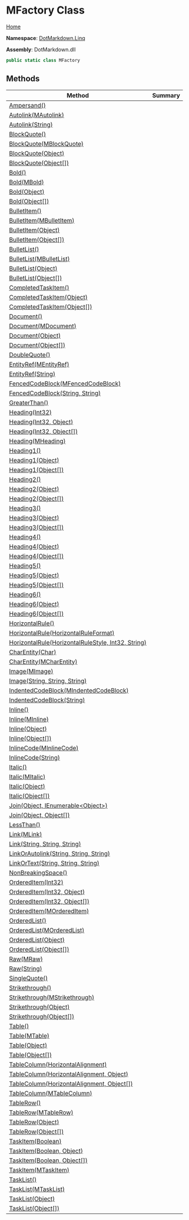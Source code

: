 # MFactory Class

[Home](../../../README.md)

**Namespace**: [DotMarkdown.Linq](../README.md)

**Assembly**: DotMarkdown\.dll

```csharp
public static class MFactory
```

## Methods

| Method | Summary |
| ------ | ------- |
| [Ampersand()](Ampersand/README.md) | |
| [Autolink(MAutolink)](Autolink/README.md#DotMarkdown_Linq_MFactory_Autolink_DotMarkdown_Linq_MAutolink_) | |
| [Autolink(String)](Autolink/README.md#DotMarkdown_Linq_MFactory_Autolink_System_String_) | |
| [BlockQuote()](BlockQuote/README.md#DotMarkdown_Linq_MFactory_BlockQuote) | |
| [BlockQuote(MBlockQuote)](BlockQuote/README.md#DotMarkdown_Linq_MFactory_BlockQuote_DotMarkdown_Linq_MBlockQuote_) | |
| [BlockQuote(Object)](BlockQuote/README.md#DotMarkdown_Linq_MFactory_BlockQuote_System_Object_) | |
| [BlockQuote(Object\[\])](BlockQuote/README.md#DotMarkdown_Linq_MFactory_BlockQuote_System_Object___) | |
| [Bold()](Bold/README.md#DotMarkdown_Linq_MFactory_Bold) | |
| [Bold(MBold)](Bold/README.md#DotMarkdown_Linq_MFactory_Bold_DotMarkdown_Linq_MBold_) | |
| [Bold(Object)](Bold/README.md#DotMarkdown_Linq_MFactory_Bold_System_Object_) | |
| [Bold(Object\[\])](Bold/README.md#DotMarkdown_Linq_MFactory_Bold_System_Object___) | |
| [BulletItem()](BulletItem/README.md#DotMarkdown_Linq_MFactory_BulletItem) | |
| [BulletItem(MBulletItem)](BulletItem/README.md#DotMarkdown_Linq_MFactory_BulletItem_DotMarkdown_Linq_MBulletItem_) | |
| [BulletItem(Object)](BulletItem/README.md#DotMarkdown_Linq_MFactory_BulletItem_System_Object_) | |
| [BulletItem(Object\[\])](BulletItem/README.md#DotMarkdown_Linq_MFactory_BulletItem_System_Object___) | |
| [BulletList()](BulletList/README.md#DotMarkdown_Linq_MFactory_BulletList) | |
| [BulletList(MBulletList)](BulletList/README.md#DotMarkdown_Linq_MFactory_BulletList_DotMarkdown_Linq_MBulletList_) | |
| [BulletList(Object)](BulletList/README.md#DotMarkdown_Linq_MFactory_BulletList_System_Object_) | |
| [BulletList(Object\[\])](BulletList/README.md#DotMarkdown_Linq_MFactory_BulletList_System_Object___) | |
| [CompletedTaskItem()](CompletedTaskItem/README.md#DotMarkdown_Linq_MFactory_CompletedTaskItem) | |
| [CompletedTaskItem(Object)](CompletedTaskItem/README.md#DotMarkdown_Linq_MFactory_CompletedTaskItem_System_Object_) | |
| [CompletedTaskItem(Object\[\])](CompletedTaskItem/README.md#DotMarkdown_Linq_MFactory_CompletedTaskItem_System_Object___) | |
| [Document()](Document/README.md#DotMarkdown_Linq_MFactory_Document) | |
| [Document(MDocument)](Document/README.md#DotMarkdown_Linq_MFactory_Document_DotMarkdown_Linq_MDocument_) | |
| [Document(Object)](Document/README.md#DotMarkdown_Linq_MFactory_Document_System_Object_) | |
| [Document(Object\[\])](Document/README.md#DotMarkdown_Linq_MFactory_Document_System_Object___) | |
| [DoubleQuote()](DoubleQuote/README.md) | |
| [EntityRef(MEntityRef)](EntityRef/README.md#DotMarkdown_Linq_MFactory_EntityRef_DotMarkdown_Linq_MEntityRef_) | |
| [EntityRef(String)](EntityRef/README.md#DotMarkdown_Linq_MFactory_EntityRef_System_String_) | |
| [FencedCodeBlock(MFencedCodeBlock)](FencedCodeBlock/README.md#DotMarkdown_Linq_MFactory_FencedCodeBlock_DotMarkdown_Linq_MFencedCodeBlock_) | |
| [FencedCodeBlock(String, String)](FencedCodeBlock/README.md#DotMarkdown_Linq_MFactory_FencedCodeBlock_System_String_System_String_) | |
| [GreaterThan()](GreaterThan/README.md) | |
| [Heading(Int32)](Heading/README.md#DotMarkdown_Linq_MFactory_Heading_System_Int32_) | |
| [Heading(Int32, Object)](Heading/README.md#DotMarkdown_Linq_MFactory_Heading_System_Int32_System_Object_) | |
| [Heading(Int32, Object\[\])](Heading/README.md#DotMarkdown_Linq_MFactory_Heading_System_Int32_System_Object___) | |
| [Heading(MHeading)](Heading/README.md#DotMarkdown_Linq_MFactory_Heading_DotMarkdown_Linq_MHeading_) | |
| [Heading1()](Heading1/README.md#DotMarkdown_Linq_MFactory_Heading1) | |
| [Heading1(Object)](Heading1/README.md#DotMarkdown_Linq_MFactory_Heading1_System_Object_) | |
| [Heading1(Object\[\])](Heading1/README.md#DotMarkdown_Linq_MFactory_Heading1_System_Object___) | |
| [Heading2()](Heading2/README.md#DotMarkdown_Linq_MFactory_Heading2) | |
| [Heading2(Object)](Heading2/README.md#DotMarkdown_Linq_MFactory_Heading2_System_Object_) | |
| [Heading2(Object\[\])](Heading2/README.md#DotMarkdown_Linq_MFactory_Heading2_System_Object___) | |
| [Heading3()](Heading3/README.md#DotMarkdown_Linq_MFactory_Heading3) | |
| [Heading3(Object)](Heading3/README.md#DotMarkdown_Linq_MFactory_Heading3_System_Object_) | |
| [Heading3(Object\[\])](Heading3/README.md#DotMarkdown_Linq_MFactory_Heading3_System_Object___) | |
| [Heading4()](Heading4/README.md#DotMarkdown_Linq_MFactory_Heading4) | |
| [Heading4(Object)](Heading4/README.md#DotMarkdown_Linq_MFactory_Heading4_System_Object_) | |
| [Heading4(Object\[\])](Heading4/README.md#DotMarkdown_Linq_MFactory_Heading4_System_Object___) | |
| [Heading5()](Heading5/README.md#DotMarkdown_Linq_MFactory_Heading5) | |
| [Heading5(Object)](Heading5/README.md#DotMarkdown_Linq_MFactory_Heading5_System_Object_) | |
| [Heading5(Object\[\])](Heading5/README.md#DotMarkdown_Linq_MFactory_Heading5_System_Object___) | |
| [Heading6()](Heading6/README.md#DotMarkdown_Linq_MFactory_Heading6) | |
| [Heading6(Object)](Heading6/README.md#DotMarkdown_Linq_MFactory_Heading6_System_Object_) | |
| [Heading6(Object\[\])](Heading6/README.md#DotMarkdown_Linq_MFactory_Heading6_System_Object___) | |
| [HorizontalRule()](HorizontalRule/README.md#DotMarkdown_Linq_MFactory_HorizontalRule) | |
| [HorizontalRule(HorizontalRuleFormat)](HorizontalRule/README.md#DotMarkdown_Linq_MFactory_HorizontalRule_DotMarkdown_HorizontalRuleFormat__) | |
| [HorizontalRule(HorizontalRuleStyle, Int32, String)](HorizontalRule/README.md#DotMarkdown_Linq_MFactory_HorizontalRule_DotMarkdown_HorizontalRuleStyle_System_Int32_System_String_) | |
| [CharEntity(Char)](CharEntity/README.md#DotMarkdown_Linq_MFactory_CharEntity_System_Char_) | |
| [CharEntity(MCharEntity)](CharEntity/README.md#DotMarkdown_Linq_MFactory_CharEntity_DotMarkdown_Linq_MCharEntity_) | |
| [Image(MImage)](Image/README.md#DotMarkdown_Linq_MFactory_Image_DotMarkdown_Linq_MImage_) | |
| [Image(String, String, String)](Image/README.md#DotMarkdown_Linq_MFactory_Image_System_String_System_String_System_String_) | |
| [IndentedCodeBlock(MIndentedCodeBlock)](IndentedCodeBlock/README.md#DotMarkdown_Linq_MFactory_IndentedCodeBlock_DotMarkdown_Linq_MIndentedCodeBlock_) | |
| [IndentedCodeBlock(String)](IndentedCodeBlock/README.md#DotMarkdown_Linq_MFactory_IndentedCodeBlock_System_String_) | |
| [Inline()](Inline/README.md#DotMarkdown_Linq_MFactory_Inline) | |
| [Inline(MInline)](Inline/README.md#DotMarkdown_Linq_MFactory_Inline_DotMarkdown_Linq_MInline_) | |
| [Inline(Object)](Inline/README.md#DotMarkdown_Linq_MFactory_Inline_System_Object_) | |
| [Inline(Object\[\])](Inline/README.md#DotMarkdown_Linq_MFactory_Inline_System_Object___) | |
| [InlineCode(MInlineCode)](InlineCode/README.md#DotMarkdown_Linq_MFactory_InlineCode_DotMarkdown_Linq_MInlineCode_) | |
| [InlineCode(String)](InlineCode/README.md#DotMarkdown_Linq_MFactory_InlineCode_System_String_) | |
| [Italic()](Italic/README.md#DotMarkdown_Linq_MFactory_Italic) | |
| [Italic(MItalic)](Italic/README.md#DotMarkdown_Linq_MFactory_Italic_DotMarkdown_Linq_MItalic_) | |
| [Italic(Object)](Italic/README.md#DotMarkdown_Linq_MFactory_Italic_System_Object_) | |
| [Italic(Object\[\])](Italic/README.md#DotMarkdown_Linq_MFactory_Italic_System_Object___) | |
| [Join(Object, IEnumerable\<Object>)](Join/README.md#DotMarkdown_Linq_MFactory_Join_System_Object_System_Collections_Generic_IEnumerable_System_Object__) | |
| [Join(Object, Object\[\])](Join/README.md#DotMarkdown_Linq_MFactory_Join_System_Object_System_Object___) | |
| [LessThan()](LessThan/README.md) | |
| [Link(MLink)](Link/README.md#DotMarkdown_Linq_MFactory_Link_DotMarkdown_Linq_MLink_) | |
| [Link(String, String, String)](Link/README.md#DotMarkdown_Linq_MFactory_Link_System_String_System_String_System_String_) | |
| [LinkOrAutolink(String, String, String)](LinkOrAutolink/README.md) | |
| [LinkOrText(String, String, String)](LinkOrText/README.md) | |
| [NonBreakingSpace()](NonBreakingSpace/README.md) | |
| [OrderedItem(Int32)](OrderedItem/README.md#DotMarkdown_Linq_MFactory_OrderedItem_System_Int32_) | |
| [OrderedItem(Int32, Object)](OrderedItem/README.md#DotMarkdown_Linq_MFactory_OrderedItem_System_Int32_System_Object_) | |
| [OrderedItem(Int32, Object\[\])](OrderedItem/README.md#DotMarkdown_Linq_MFactory_OrderedItem_System_Int32_System_Object___) | |
| [OrderedItem(MOrderedItem)](OrderedItem/README.md#DotMarkdown_Linq_MFactory_OrderedItem_DotMarkdown_Linq_MOrderedItem_) | |
| [OrderedList()](OrderedList/README.md#DotMarkdown_Linq_MFactory_OrderedList) | |
| [OrderedList(MOrderedList)](OrderedList/README.md#DotMarkdown_Linq_MFactory_OrderedList_DotMarkdown_Linq_MOrderedList_) | |
| [OrderedList(Object)](OrderedList/README.md#DotMarkdown_Linq_MFactory_OrderedList_System_Object_) | |
| [OrderedList(Object\[\])](OrderedList/README.md#DotMarkdown_Linq_MFactory_OrderedList_System_Object___) | |
| [Raw(MRaw)](Raw/README.md#DotMarkdown_Linq_MFactory_Raw_DotMarkdown_Linq_MRaw_) | |
| [Raw(String)](Raw/README.md#DotMarkdown_Linq_MFactory_Raw_System_String_) | |
| [SingleQuote()](SingleQuote/README.md) | |
| [Strikethrough()](Strikethrough/README.md#DotMarkdown_Linq_MFactory_Strikethrough) | |
| [Strikethrough(MStrikethrough)](Strikethrough/README.md#DotMarkdown_Linq_MFactory_Strikethrough_DotMarkdown_Linq_MStrikethrough_) | |
| [Strikethrough(Object)](Strikethrough/README.md#DotMarkdown_Linq_MFactory_Strikethrough_System_Object_) | |
| [Strikethrough(Object\[\])](Strikethrough/README.md#DotMarkdown_Linq_MFactory_Strikethrough_System_Object___) | |
| [Table()](Table/README.md#DotMarkdown_Linq_MFactory_Table) | |
| [Table(MTable)](Table/README.md#DotMarkdown_Linq_MFactory_Table_DotMarkdown_Linq_MTable_) | |
| [Table(Object)](Table/README.md#DotMarkdown_Linq_MFactory_Table_System_Object_) | |
| [Table(Object\[\])](Table/README.md#DotMarkdown_Linq_MFactory_Table_System_Object___) | |
| [TableColumn(HorizontalAlignment)](TableColumn/README.md#DotMarkdown_Linq_MFactory_TableColumn_DotMarkdown_HorizontalAlignment_) | |
| [TableColumn(HorizontalAlignment, Object)](TableColumn/README.md#DotMarkdown_Linq_MFactory_TableColumn_DotMarkdown_HorizontalAlignment_System_Object_) | |
| [TableColumn(HorizontalAlignment, Object\[\])](TableColumn/README.md#DotMarkdown_Linq_MFactory_TableColumn_DotMarkdown_HorizontalAlignment_System_Object___) | |
| [TableColumn(MTableColumn)](TableColumn/README.md#DotMarkdown_Linq_MFactory_TableColumn_DotMarkdown_Linq_MTableColumn_) | |
| [TableRow()](TableRow/README.md#DotMarkdown_Linq_MFactory_TableRow) | |
| [TableRow(MTableRow)](TableRow/README.md#DotMarkdown_Linq_MFactory_TableRow_DotMarkdown_Linq_MTableRow_) | |
| [TableRow(Object)](TableRow/README.md#DotMarkdown_Linq_MFactory_TableRow_System_Object_) | |
| [TableRow(Object\[\])](TableRow/README.md#DotMarkdown_Linq_MFactory_TableRow_System_Object___) | |
| [TaskItem(Boolean)](TaskItem/README.md#DotMarkdown_Linq_MFactory_TaskItem_System_Boolean_) | |
| [TaskItem(Boolean, Object)](TaskItem/README.md#DotMarkdown_Linq_MFactory_TaskItem_System_Boolean_System_Object_) | |
| [TaskItem(Boolean, Object\[\])](TaskItem/README.md#DotMarkdown_Linq_MFactory_TaskItem_System_Boolean_System_Object___) | |
| [TaskItem(MTaskItem)](TaskItem/README.md#DotMarkdown_Linq_MFactory_TaskItem_DotMarkdown_Linq_MTaskItem_) | |
| [TaskList()](TaskList/README.md#DotMarkdown_Linq_MFactory_TaskList) | |
| [TaskList(MTaskList)](TaskList/README.md#DotMarkdown_Linq_MFactory_TaskList_DotMarkdown_Linq_MTaskList_) | |
| [TaskList(Object)](TaskList/README.md#DotMarkdown_Linq_MFactory_TaskList_System_Object_) | |
| [TaskList(Object\[\])](TaskList/README.md#DotMarkdown_Linq_MFactory_TaskList_System_Object___) | |

